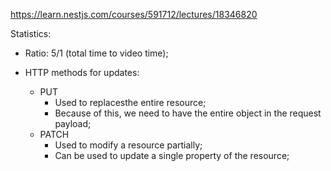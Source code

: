 https://learn.nestjs.com/courses/591712/lectures/18346820

Statistics:

- Ratio: 5/1 (total time to video time);

- HTTP methods for updates:
  - PUT
    - Used to replacesthe entire resource;
    - Because of this, we need to have the entire object in the request payload;
  - PATCH
    - Used to modify a resource partially;
    - Can be used to update a single property of the resource;
